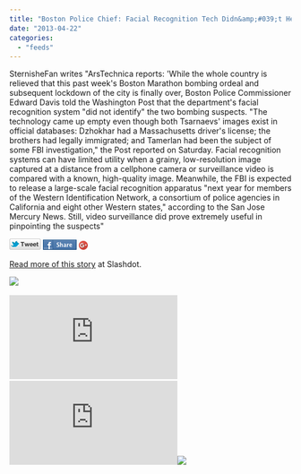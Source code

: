```yaml
---
title: "Boston Police Chief: Facial Recognition Tech Didn&amp;#039;t Help Find Bombing Suspects"
date: "2013-04-22"
categories: 
  - "feeds"
---
```


SternisheFan writes "ArsTechnica reports: 'While the whole country is relieved that this past week's Boston Marathon bombing ordeal and subsequent lockdown of the city is finally over, Boston Police Commissioner Edward Davis told the Washington Post that the department's facial recognition system "did not identify" the two bombing suspects. "The technology came up empty even though both Tsarnaevs' images exist in official databases: Dzhokhar had a Massachusetts driver's license; the brothers had legally immigrated; and Tamerlan had been the subject of some FBI investigation," the Post reported on Saturday. Facial recognition systems can have limited utility when a grainy, low-resolution image captured at a distance from a cellphone camera or surveillance video is compared with a known, high-quality image. Meanwhile, the FBI is expected to release a large-scale facial recognition apparatus "next year for members of the Western Identification Network, a consortium of police agencies in California and eight other Western states," according to the San Jose Mercury News. Still, video surveillance did prove extremely useful in pinpointing the suspects"

[![](images/twitter_icon_large.png)](http://twitter.com/home?status=Boston+Police+Chief%3A+Facial+Recognition+Tech+Didn't+Help+Find+Bombing+Suspects%3A+http%3A%2F%2Fbit.ly%2FXZEAFn) [![](images/facebook_icon_large.png)](http://www.facebook.com/sharer.php?u=http%3A%2F%2Fyro.slashdot.org%2Fstory%2F13%2F04%2F22%2F1142226%2Fboston-police-chief-facial-recognition-tech-didnt-help-find-bombing-suspects%3Futm_source%3Dslashdot%26utm_medium%3Dfacebook) [![Share on Google+](images/gplus-16.png)](http://plus.google.com/share?url=http://yro.slashdot.org/story/13/04/22/1142226/boston-police-chief-facial-recognition-tech-didnt-help-find-bombing-suspects?utm_source=slashdot&utm_medium=googleplus)

[Read more of this story](http://yro.slashdot.org/story/13/04/22/1142226/boston-police-chief-facial-recognition-tech-didnt-help-find-bombing-suspects?utm_source=rss1.0moreanon&utm_medium=feed) at Slashdot.

![](images/mf.gif)  
  
[![](http://da.feedsportal.com/r/164016242139/u/49/f/647410/c/35028/s/2b0423a4/a2.img)](http://da.feedsportal.com/r/164016242139/u/49/f/647410/c/35028/s/2b0423a4/a2.htm)![](http://pi.feedsportal.com/r/164016242139/u/49/f/647410/c/35028/s/2b0423a4/a2t.img)![](http://feeds.feedburner.com/~r/Slashdot/slashdot/~4/dAv8qUifVsI)
